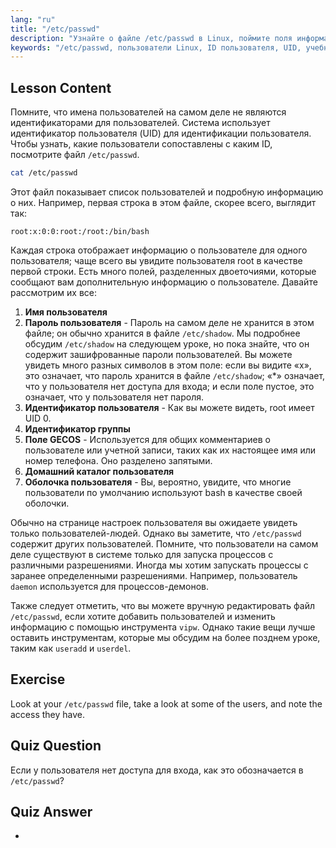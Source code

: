 ```yaml
---
lang: "ru"
title: "/etc/passwd"
description: "Узнайте о файле /etc/passwd в Linux, поймите поля информации о пользователе и как работают UID. Изучите этот важный конфигурационный файл."
keywords: "/etc/passwd, пользователи Linux, ID пользователя, UID, учебник по Linux, для начинающих, руководство, команды Linux"
---
```


## Lesson Content

Помните, что имена пользователей на самом деле не являются идентификаторами для пользователей. Система использует идентификатор пользователя (UID) для идентификации пользователя. Чтобы узнать, какие пользователи сопоставлены с каким ID, посмотрите файл `/etc/passwd`.

```bash
cat /etc/passwd
```

Этот файл показывает список пользователей и подробную информацию о них. Например, первая строка в этом файле, скорее всего, выглядит так:

```plaintext
root:x:0:0:root:/root:/bin/bash
```

Каждая строка отображает информацию о пользователе для одного пользователя; чаще всего вы увидите пользователя root в качестве первой строки. Есть много полей, разделенных двоеточиями, которые сообщают вам дополнительную информацию о пользователе. Давайте рассмотрим их все:

1. **Имя пользователя**
2. **Пароль пользователя** - Пароль на самом деле не хранится в этом файле; он обычно хранится в файле `/etc/shadow`. Мы подробнее обсудим `/etc/shadow` на следующем уроке, но пока знайте, что он содержит зашифрованные пароли пользователей. Вы можете увидеть много разных символов в этом поле: если вы видите «x», это означает, что пароль хранится в файле `/etc/shadow`; «\*» означает, что у пользователя нет доступа для входа; и если поле пустое, это означает, что у пользователя нет пароля.
3. **Идентификатор пользователя** - Как вы можете видеть, root имеет UID 0.
4. **Идентификатор группы**
5. **Поле GECOS** - Используется для общих комментариев о пользователе или учетной записи, таких как их настоящее имя или номер телефона. Оно разделено запятыми.
6. **Домашний каталог пользователя**
7. **Оболочка пользователя** - Вы, вероятно, увидите, что многие пользователи по умолчанию используют bash в качестве своей оболочки.

Обычно на странице настроек пользователя вы ожидаете увидеть только пользователей-людей. Однако вы заметите, что `/etc/passwd` содержит других пользователей. Помните, что пользователи на самом деле существуют в системе только для запуска процессов с различными разрешениями. Иногда мы хотим запускать процессы с заранее определенными разрешениями. Например, пользователь `daemon` используется для процессов-демонов.

Также следует отметить, что вы можете вручную редактировать файл `/etc/passwd`, если хотите добавить пользователей и изменить информацию с помощью инструмента `vipw`. Однако такие вещи лучше оставить инструментам, которые мы обсудим на более позднем уроке, таким как `useradd` и `userdel`.

## Exercise

Look at your `/etc/passwd` file, take a look at some of the users, and note the access they have.

## Quiz Question

Если у пользователя нет доступа для входа, как это обозначается в `/etc/passwd`?

## Quiz Answer

-
